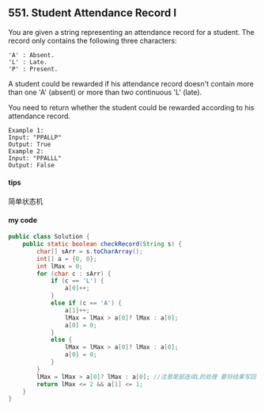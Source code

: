 ## 551. Student Attendance Record I
You are given a string representing an attendance record for a student. The record only contains the following three characters:


```
'A' : Absent.
'L' : Late.
'P' : Present.
```

A student could be rewarded if his attendance record doesn't contain more than one 'A' (absent) or more than two continuous 'L' (late).

You need to return whether the student could be rewarded according to his attendance record.


```
Example 1:
Input: "PPALLP"
Output: True
Example 2:
Input: "PPALLL"
Output: False
```


#### tips
简单状态机
#### my code
```Java
public class Solution {
    public static boolean checkRecord(String s) {
        char[] sArr = s.toCharArray();
        int[] a = {0, 0};
        int lMax = 0;
        for (char c : sArr) {
            if (c == 'L') {
                a[0]++;
            }
            else if (c == 'A') {
                a[1]++;
                lMax = lMax > a[0]? lMax : a[0];
                a[0] = 0;
            }
            else {
                lMax = lMax > a[0]? lMax : a[0];
                a[0] = 0;
            }
        }
        lMax = lMax > a[0]? lMax : a[0]; //注意尾部连续L的处理 要将结果写回
        return lMax <= 2 && a[1] <= 1;
    }
}
```
